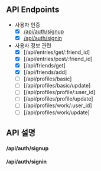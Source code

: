 ## API Endpoints

- 사용자 인증
    - [x] [/api/auth/signup](#apiauthsignup)
    - [x] [/api/auth/signin](#apiauthsignin)  
- 사용자 정보 관련
    - [x] [/api/entries/get/:friend_id]
    - [x] [/api/entries/post/:friend_id]
    - [x] [/api/friends/get]
    - [x] [/api/friends/add]
    - [ ] [/api/profiles/basic]
    - [ ] [/api/profiles/basic/update]
    - [ ] [/api/profiles/profile/:user_id]
    - [ ] [/api/profiles/profile/update]
    - [ ] [/api/profiles/work/:user_id]
    - [ ] [/api/profiles/work/update]

## API 설명
#### /api/auth/signup

#### /api/auth/signin